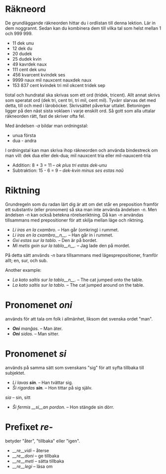 # Räkneord

De grundläggande räkneorden hittar du i ordlistan till denna lektion. Lär in dem noggrannt. Sedan kan du kombinera dem till vilka tal som helst mellan 1 och 999 999. 

- 11 dek unu
- 12 dek du
- 20 dudek
- 25 dudek kvin
- 49 kavrdek naux
- 111 cent dek unu
- 456 kvarcent kvindek ses
- 9999 naux mil nauxcent nauxdek naux
- 153 837 cent kvindek tri mil okcent tridek sep

tiotal och hundratal ska skrivas som ett ord (tridek, tricent). Allt annat skrivs som speratat ord (dek tri, cent tri, tri mil, cent mil). Tyvärr slarvas det med detta, till och med i läroböcker. Skrivsättet påverkar uttalet. Betoningen ligger på den näst sista voklaen i varje enskilt ord. Så gott som alla uttalar räkneorden rätt, fast de skriver ofta fel. 

Med ändelsen *-a* bildar man ordningstal:

- unua första
- dua - andra

I ordningstal kan man skriva ihop räkneorden och använda bindestreck om man vill: dek dua eller dek-dua; mil nauxcent tria eller mil-nauxcent-tria

- Addition:      8 + 3 = 11 – *ok plus tri estas dek-unu*
- Subtraktion:   15 - 6 = 9 – *dek-kvin minus ses estas naŭ*

# Riktning

Grundregeln som du radan lärt dig är att om det står en preposition framför ett substantiv (eller pronomen) så ska man inte använda ändelsen *-n*. Men ändelsen *-n* kan också betekna rörelseriktning. Då kan *-n* användas tillsammans med prepositioner för att skilja mellan läge och riktning.

- *Li iras en la cxambro.* – Han går (omkring) i rummet.
- *Li iras en la cxambro__n__.* – Han går in i rummet.
- *Gxi estas sur la tablo.* – Den är på bordet.
- *Mi metis gxin sur la tablo__n__.* – Jag lade den på mordet. 
 
På detta sätt används *-n* bara tillsammans med lägesprepositioner, framför allt; en, sur, och sub.

Another example:

- *La kato saltis sur la tablo__n__.* – The cat jumped onto the table.
- *La kato saltis sur la tablo.* – The cat jumped around on the table.

# Pronomenet *oni*

används för att tala om folk i allmänhet, liksom det svenska ordet "man".

- *__Oni__ manĝas.* – Man äter.
- *__Oni__ sidas.* – Man sitter.
 

# Pronomenet *si*

används på samma sätt som svenskans "sig" för att syfta tillbaka till subjektet.

- *Li lavas __sin__.* – Han tvättar sig.
- *Ŝi rigardas __sin__.* – Hon tittar på sig själv.

 *sia* – sin, sitt
 
 - *Ŝi fermis __si__an pordon.* – Hon stängde sin dörr. 

# Prefixet *re-*

betyder "åter", "tillbaka" eller "igen".

- *__re__vidi* – återse
- *__re__doni* – ge tillbaka
- *__re__meti* – sätta tillbaka
- *__re__legi* – läsa om

 
